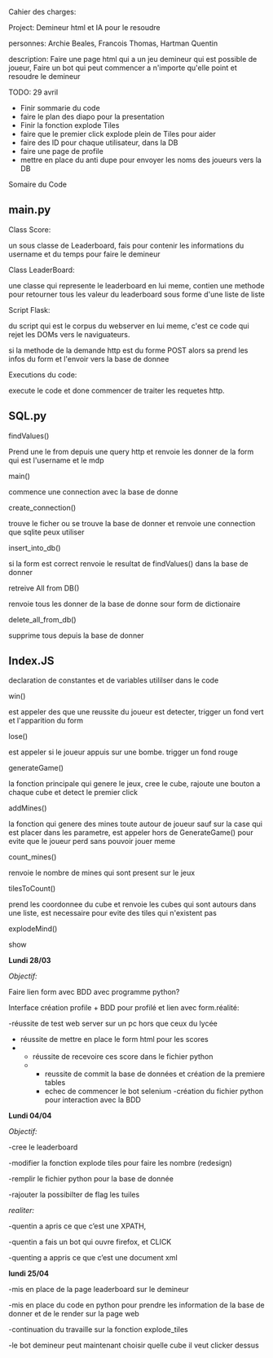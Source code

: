 Cahier des charges:

Project: Demineur html et IA pour le resoudre

personnes: Archie Beales, Francois Thomas, Hartman Quentin

description: Faire une page html qui a un jeu demineur qui est possible de joueur,
Faire un bot qui peut commencer a n'importe qu'elle point et resoudre le demineur

TODO: 29 avril

- Finir sommarie du code
- faire le plan des diapo pour la presentation
- Finir la fonction explode Tiles
- faire que le premier click explode plein de Tiles pour aider
- faire des ID pour chaque utilisateur, dans la DB
- faire une page de profile
- mettre en place du anti dupe pour envoyer les noms des joueurs vers la DB

Somaire du Code

## main.py

Class Score:

un sous classe de Leaderboard, fais pour contenir les informations du username et du temps pour faire le demineur

Class LeaderBoard:

une classe qui represente le leaderboard en lui meme, contien une methode pour retourner tous les valeur du leaderboard sous forme d'une liste de liste

Script Flask:

du script qui est le corpus du webserver en lui meme, c'est ce code qui rejet les DOMs vers le naviguateurs.

si la methode de la demande http est du forme POST alors sa prend les infos du form et l'envoir vers la base de donnee

Executions du code:

execute le code et done commencer de traiter les requetes http.



## SQL.py

findValues()

Prend une le from depuis une query http et renvoie les donner de la form qui est l'username et le mdp

main()

commence une connection avec la base de donne

create_connection()

trouve le ficher ou se trouve la base de donner et renvoie une connection que sqlite peux  utiliser

insert_into_db()

si la form est correct renvoie le resultat de findValues() dans la base de donner

retreive All from DB()

renvoie tous les donner de la base de donne sour form de dictionaire

delete_all_from_db()

supprime tous depuis la base de donner

## Index.JS

declaration de constantes et de variables utililser dans le code 

win()

est appeler des que une reussite du joueur est detecter, trigger un fond vert et l'apparition du form

lose()

est appeler si le joueur appuis sur une bombe. trigger un fond rouge

generateGame()

la fonction principale qui genere le jeux, cree le cube, rajoute une bouton a chaque cube et detect le premier click

addMines()

la fonction qui genere des mines toute autour de joueur sauf sur la case qui est placer dans les parametre, est appeler hors de GenerateGame() pour evite que le joueur perd sans pouvoir jouer meme

count_mines()

renvoie le nombre de mines qui sont present sur le jeux

tilesToCount()

prend les coordonnee du cube et renvoie les cubes qui sont autours dans une liste, est necessaire pour evite des tiles qui n'existent pas



explodeMind()

show 

**Lundi 28/03** 

*Objectif:*

Faire lien form avec BDD avec programme python?

Interface création profile + BDD pour profilé et lien avec form.réalité:	

-réussite de test web server sur un pc hors que ceux du lycée	

- réussite de mettre en place le form html pour les scores	
- - réussite de recevoire ces score dans le fichier python	
  - - reussite de commit la base de données et création de la premiere tables	
    -  echec de commencer le bot selenium -création du fichier python pour interaction avec la BDD

**Lundi 04/04**

*Objectif:*	

-cree le leaderboard	

-modifier la fonction explode tiles pour faire les nombre (redesign)	

-remplir le fichier python pour la base de donnée	

-rajouter la possibilter de flag les tuiles

*realiter:*	

-quentin a apris ce que c’est une XPATH,	

-quentin a fais un bot qui ouvre firefox, et CLICK	

-quenting a appris ce que c’est une document xml

**lundi 25/04**

-mis en place de la page leaderboard sur le demineur

-mis en place du code en python pour prendre les information de la base de donner et de le render sur la page web

-continuation du travaille sur la fonction explode_tiles

-le bot demineur peut maintenant choisir quelle cube il veut clicker dessus